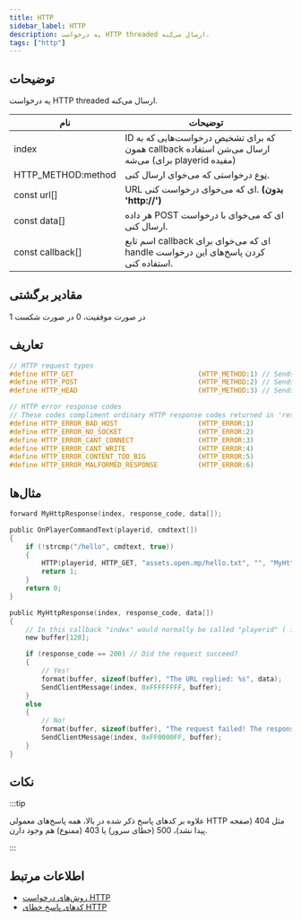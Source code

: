 ```yaml
---
title: HTTP
sidebar_label: HTTP
description: یه درخواست HTTP threaded ارسال می‌کنه.
tags: ["http"]
---
```


## توضیحات

یه درخواست HTTP threaded ارسال می‌کنه.

| نام                | توضیحات                                                                                       |
|--------------------|-----------------------------------------------------------------------------------------------|
| index              | ID که برای تشخیص درخواست‌هایی که به همون callback ارسال می‌شن استفاده می‌شه (برای playerid مفیده) |
| HTTP_METHOD:method | [نوع](../resources/http-request-methods) درخواستی که می‌خوای ارسال کنی.                        |
| const url[]        | URL ای که می‌خوای درخواست کنی. **(بدون 'http://')**                                            |
| const data[]       | هر داده POST ای که می‌خوای با درخواست ارسال کنی.                                                |
| const callback[]   | اسم تابع callback ای که می‌خوای برای handle کردن پاسخ‌های این درخواست استفاده کنی.             |

## مقادیر برگشتی

1 در صورت موفقیت، 0 در صورت شکست

## تعاریف

```c
// HTTP request types
#define HTTP_GET                               (HTTP_METHOD:1) // Sends a regular HTTP request.
#define HTTP_POST                              (HTTP_METHOD:2) // Sends a HTTP request with POST data.
#define HTTP_HEAD                              (HTTP_METHOD:3) // Sends a regular HTTP request, but ignores any response data - returning only the response code.

// HTTP error response codes
// These codes compliment ordinary HTTP response codes returned in 'response_code'
#define HTTP_ERROR_BAD_HOST                    (HTTP_ERROR:1)
#define HTTP_ERROR_NO_SOCKET                   (HTTP_ERROR:2)
#define HTTP_ERROR_CANT_CONNECT                (HTTP_ERROR:3)
#define HTTP_ERROR_CANT_WRITE                  (HTTP_ERROR:4)
#define HTTP_ERROR_CONTENT_TOO_BIG             (HTTP_ERROR:5)
#define HTTP_ERROR_MALFORMED_RESPONSE          (HTTP_ERROR:6)
```

## مثال‌ها

```c
forward MyHttpResponse(index, response_code, data[]);

public OnPlayerCommandText(playerid, cmdtext[])
{
    if (!strcmp("/hello", cmdtext, true))
    {
        HTTP(playerid, HTTP_GET, "assets.open.mp/hello.txt", "", "MyHttpResponse");
        return 1;
    }
    return 0;
}

public MyHttpResponse(index, response_code, data[])
{
    // In this callback "index" would normally be called "playerid" ( if you didn't get it already )
    new buffer[128];

    if (response_code == 200) // Did the request succeed?
    {
        // Yes!
        format(buffer, sizeof(buffer), "The URL replied: %s", data);
        SendClientMessage(index, 0xFFFFFFFF, buffer);
    }
    else
    {
        // No!
        format(buffer, sizeof(buffer), "The request failed! The response code was: %d", response_code);
        SendClientMessage(index, 0xFF0000FF, buffer);
    }
}
```

## نکات

:::tip

علاوه بر کدهای پاسخ ذکر شده در بالا، همه پاسخ‌های معمولی HTTP مثل 404 (صفحه پیدا نشد)، 500 (خطای سرور) یا 403 (ممنوع) هم وجود دارن.

:::

## اطلاعات مرتبط

- [روش‌های درخواست HTTP](../resources/http-request-methods)
- [کدهای پاسخ خطای HTTP](../resources/http-error-response-codes)